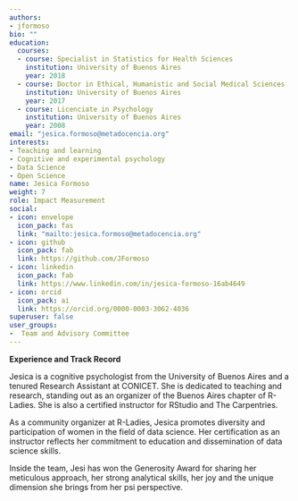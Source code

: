 ```yaml
---
authors:
- jformoso
bio: ""
education:
  courses:
  - course: Specialist in Statistics for Health Sciences
    institution: University of Buenos Aires
    year: 2018
  - course: Doctor in Ethical, Humanistic and Social Medical Sciences
    institution: University of Buenos Aires
    year: 2017
  - course: Licenciate in Psychology
    institution: University of Buenos Aires
    year: 2008
email: "jesica.formoso@metadocencia.org"
interests:
- Teaching and learning
- Cognitive and experimental psychology
- Data Science
- Open Science
name: Jesica Formoso
weight: 7
role: Impact Measurement 
social:
- icon: envelope
  icon_pack: fas
  link: "mailto:jesica.formoso@metadocencia.org"
- icon: github
  icon_pack: fab
  link: https://github.com/JFormoso
- icon: linkedin
  icon_pack: fab
  link: https://www.linkedin.com/in/jesica-formoso-16ab4649
- icon: orcid
  icon_pack: ai
  link: https://orcid.org/0000-0003-3062-4036
superuser: false
user_groups:
-  Team and Advisory Committee
---
```

**Experience and Track Record**

Jesica is a cognitive psychologist from the University of Buenos Aires and a tenured Research Assistant at CONICET. She is dedicated to teaching and research, standing out as an organizer of the Buenos Aires chapter of R-Ladies. She is also a certified instructor for RStudio and The Carpentries.

As a community organizer at R-Ladies, Jesica promotes diversity and participation of women in the field of data science. 
Her certification as an instructor reflects her commitment to education and dissemination of data science skills.

Inside the team, Jesi has won the Generosity Award for sharing her meticulous approach, her strong analytical skills, her joy and the unique dimension she brings from her psi perspective.
